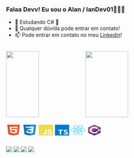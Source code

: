 ### Falaa Devv! Eu sou o Alan / lanDev01👨🏻‍💻

- 📖 Estudando C# 💜
- 💬 Qualquer dúvida pode entrar em contato!
- 📫 Pode entrar em contato no meu <a href="https://www.linkedin.com/in/alan-gon%C3%A7alves-261699244/">Linkedin</a>!


##

<div>
  
<img height="180em" width="42%" src="https://github-readme-stats.vercel.app/api?username=lanDev01&show_icons=true&theme=transparent" />
<img height="180em" width="48%" src="https://github-readme-stats.vercel.app/api/top-langs/?username=lanDev01&hide_progress=true&theme=transparent" />

</div>

  <div style="display: inline_block"><br>
    <img align="center" alt="Alan-HTML" height="30" width="40" src="https://raw.githubusercontent.com/devicons/devicon/master/icons/html5/html5-original.svg">
    <img align="center" alt="Alan-CSS" height="30" width="40" src="https://raw.githubusercontent.com/devicons/devicon/master/icons/css3/css3-original.svg">
    <img align="center" alt="Alan-Js" height="30" width="40" src="https://raw.githubusercontent.com/devicons/devicon/master/icons/javascript/javascript-plain.svg">
    <img align="center" alt="Alan-Ts" height="30" width="40" src="https://raw.githubusercontent.com/devicons/devicon/master/icons/typescript/typescript-plain.svg">
    <img align="center" alt="Alan-React" height="30" width="40" src="https://raw.githubusercontent.com/devicons/devicon/master/icons/react/react-original.svg">
    <img align="center" alt="Alan-Csharp" height="30" width="40" src="https://raw.githubusercontent.com/devicons/devicon/master/icons/csharp/csharp-original.svg">
  </div>

##

<div>
  <a href="https://www.instagram.com/_juninhoo011/" target="_blank"><img src="https://img.shields.io/badge/-Instagram-%23E4405F?style=for-the- badge&logo=instagram&logoColor=white" target="_blank"></a>
<a href="https://discord.com/channels/@me" target="_blank"><img src="https://img.shields.io/badge/Discord-7289DA?style=for-the-badge&logo= discord&logoColor=white" target="_blank"></a>
  <a href = "mailto:lnjnr9215@gmail.com"><img src="https://img.shields.io/badge/-Gmail-%23333?style=for-the-badge&logo=gmail&logoColor=white" alvo ="_blank"></a>
  <a href="https://www.linkedin.com/in/alan-gon%C3%A7alves-261699244/" target="_blank"><img src="https://img.shields.io/badge/-LinkedIn-%230077B5?style=for-the-badge&logo=linkedin&logoColor=white" target="_blank"></a>
  
</div>

